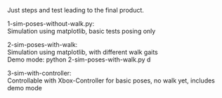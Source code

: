 Just steps and test leading to the final product.

1-sim-poses-without-walk.py:    
Simulation using matplotlib, basic tests posing only

2-sim-poses-with-walk:  
Simulation using matplotlib, with different walk gaits  
Demo mode: python 2-sim-poses-with-walk.py d  

3-sim-with-controller:  
Controllable with Xbox-Controller for basic poses, no walk yet, includes demo mode
